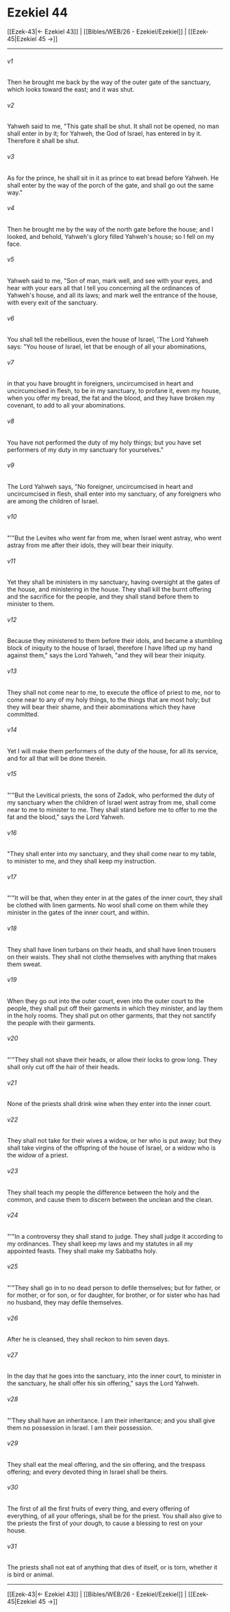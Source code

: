 # Ezekiel 44

[[Ezek-43|← Ezekiel 43]] | [[Bibles/WEB/26 - Ezekiel/Ezekiel]] | [[Ezek-45|Ezekiel 45 →]]
***



###### v1 
Then he brought me back by the way of the outer gate of the sanctuary, which looks toward the east; and it was shut. 

###### v2 
Yahweh said to me, "This gate shall be shut. It shall not be opened, no man shall enter in by it; for Yahweh, the God of Israel, has entered in by it. Therefore it shall be shut. 

###### v3 
As for the prince, he shall sit in it as prince to eat bread before Yahweh. He shall enter by the way of the porch of the gate, and shall go out the same way." 

###### v4 
Then he brought me by the way of the north gate before the house; and I looked, and behold, Yahweh's glory filled Yahweh's house; so I fell on my face. 

###### v5 
Yahweh said to me, "Son of man, mark well, and see with your eyes, and hear with your ears all that I tell you concerning all the ordinances of Yahweh's house, and all its laws; and mark well the entrance of the house, with every exit of the sanctuary. 

###### v6 
You shall tell the rebellious, even the house of Israel, 'The Lord Yahweh says: "You house of Israel, let that be enough of all your abominations, 

###### v7 
in that you have brought in foreigners, uncircumcised in heart and uncircumcised in flesh, to be in my sanctuary, to profane it, even my house, when you offer my bread, the fat and the blood, and they have broken my covenant, to add to all your abominations. 

###### v8 
You have not performed the duty of my holy things; but you have set performers of my duty in my sanctuary for yourselves." 

###### v9 
The Lord Yahweh says, "No foreigner, uncircumcised in heart and uncircumcised in flesh, shall enter into my sanctuary, of any foreigners who are among the children of Israel. 

###### v10 
"'"But the Levites who went far from me, when Israel went astray, who went astray from me after their idols, they will bear their iniquity. 

###### v11 
Yet they shall be ministers in my sanctuary, having oversight at the gates of the house, and ministering in the house. They shall kill the burnt offering and the sacrifice for the people, and they shall stand before them to minister to them. 

###### v12 
Because they ministered to them before their idols, and became a stumbling block of iniquity to the house of Israel, therefore I have lifted up my hand against them," says the Lord Yahweh, "and they will bear their iniquity. 

###### v13 
They shall not come near to me, to execute the office of priest to me, nor to come near to any of my holy things, to the things that are most holy; but they will bear their shame, and their abominations which they have committed. 

###### v14 
Yet I will make them performers of the duty of the house, for all its service, and for all that will be done therein. 

###### v15 
"'"But the Levitical priests, the sons of Zadok, who performed the duty of my sanctuary when the children of Israel went astray from me, shall come near to me to minister to me. They shall stand before me to offer to me the fat and the blood," says the Lord Yahweh. 

###### v16 
"They shall enter into my sanctuary, and they shall come near to my table, to minister to me, and they shall keep my instruction. 

###### v17 
"'"It will be that, when they enter in at the gates of the inner court, they shall be clothed with linen garments. No wool shall come on them while they minister in the gates of the inner court, and within. 

###### v18 
They shall have linen turbans on their heads, and shall have linen trousers on their waists. They shall not clothe themselves with anything that makes them sweat. 

###### v19 
When they go out into the outer court, even into the outer court to the people, they shall put off their garments in which they minister, and lay them in the holy rooms. They shall put on other garments, that they not sanctify the people with their garments. 

###### v20 
"'"They shall not shave their heads, or allow their locks to grow long. They shall only cut off the hair of their heads. 

###### v21 
None of the priests shall drink wine when they enter into the inner court. 

###### v22 
They shall not take for their wives a widow, or her who is put away; but they shall take virgins of the offspring of the house of Israel, or a widow who is the widow of a priest. 

###### v23 
They shall teach my people the difference between the holy and the common, and cause them to discern between the unclean and the clean. 

###### v24 
"'"In a controversy they shall stand to judge. They shall judge it according to my ordinances. They shall keep my laws and my statutes in all my appointed feasts. They shall make my Sabbaths holy. 

###### v25 
"'"They shall go in to no dead person to defile themselves; but for father, or for mother, or for son, or for daughter, for brother, or for sister who has had no husband, they may defile themselves. 

###### v26 
After he is cleansed, they shall reckon to him seven days. 

###### v27 
In the day that he goes into the sanctuary, into the inner court, to minister in the sanctuary, he shall offer his sin offering," says the Lord Yahweh. 

###### v28 
"'They shall have an inheritance. I am their inheritance; and you shall give them no possession in Israel. I am their possession. 

###### v29 
They shall eat the meal offering, and the sin offering, and the trespass offering; and every devoted thing in Israel shall be theirs. 

###### v30 
The first of all the first fruits of every thing, and every offering of everything, of all your offerings, shall be for the priest. You shall also give to the priests the first of your dough, to cause a blessing to rest on your house. 

###### v31 
The priests shall not eat of anything that dies of itself, or is torn, whether it is bird or animal.

***
[[Ezek-43|← Ezekiel 43]] | [[Bibles/WEB/26 - Ezekiel/Ezekiel]] | [[Ezek-45|Ezekiel 45 →]]
